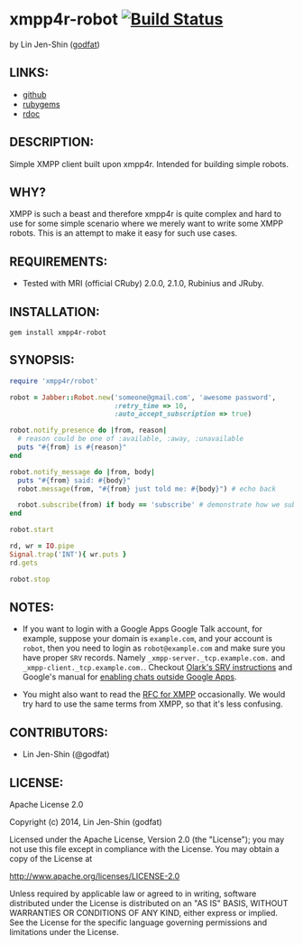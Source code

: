 # xmpp4r-robot [![Build Status](https://secure.travis-ci.org/godfat/xmpp4r-robot.png?branch=master)](http://travis-ci.org/godfat/xmpp4r-robot)

by Lin Jen-Shin ([godfat](http://godfat.org))

## LINKS:

* [github](https://github.com/godfat/xmpp4r-robot)
* [rubygems](https://rubygems.org/gems/xmpp4r-robot)
* [rdoc](http://rdoc.info/github/godfat/xmpp4r-robot)

## DESCRIPTION:

Simple XMPP client built upon xmpp4r. Intended for building simple robots.

## WHY?

XMPP is such a beast and therefore xmpp4r is quite complex and hard to use
for some simple scenario where we merely want to write some XMPP robots.
This is an attempt to make it easy for such use cases.

## REQUIREMENTS:

* Tested with MRI (official CRuby) 2.0.0, 2.1.0, Rubinius and JRuby.

## INSTALLATION:

    gem install xmpp4r-robot

## SYNOPSIS:

``` ruby
require 'xmpp4r/robot'

robot = Jabber::Robot.new('someone@gmail.com', 'awesome password',
                          :retry_time => 10,
                          :auto_accept_subscription => true)

robot.notify_presence do |from, reason|
  # reason could be one of :available, :away, :unavailable
  puts "#{from} is #{reason}"
end

robot.notify_message do |from, body|
  puts "#{from} said: #{body}"
  robot.message(from, "#{from} just told me: #{body}") # echo back

  robot.subscribe(from) if body == 'subscribe' # demonstrate how we subscribe
end

robot.start

rd, wr = IO.pipe
Signal.trap('INT'){ wr.puts }
rd.gets

robot.stop
```

## NOTES:

* If you want to login with a Google Apps Google Talk account, for example,
  suppose your domain is `example.com`, and your account is `robot`, then
  you need to login as `robot@example.com` and make sure you have proper
  `SRV` records. Namely `_xmpp-server._tcp.example.com.` and
  `_xmpp-client._tcp.example.com.`. Checkout [Olark's SRV instructions][]
  and Google's manual for [enabling chats outside Google Apps][].

* You might also want to read the [RFC for XMPP][] occasionally. We would try
  hard to use the same terms from XMPP, so that it's less confusing.

[Olark's SRV instructions]: http://www.olark.com/gtalk/check_srv
[enabling chats outside Google Apps]: https://support.google.com/a/answer/34143?hl=en
[RFC for XMPP]: http://xmpp.org/rfcs/rfc3921.html

## CONTRIBUTORS:

* Lin Jen-Shin (@godfat)

## LICENSE:

Apache License 2.0

Copyright (c) 2014, Lin Jen-Shin (godfat)

Licensed under the Apache License, Version 2.0 (the "License");
you may not use this file except in compliance with the License.
You may obtain a copy of the License at

<http://www.apache.org/licenses/LICENSE-2.0>

Unless required by applicable law or agreed to in writing, software
distributed under the License is distributed on an "AS IS" BASIS,
WITHOUT WARRANTIES OR CONDITIONS OF ANY KIND, either express or implied.
See the License for the specific language governing permissions and
limitations under the License.
